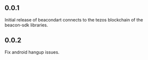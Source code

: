 ## 0.0.1

Initial release of beacondart connects to the tezos blockchain of the beacon-sdk libraries.


## 0.0.2

Fix android hangup issues.
